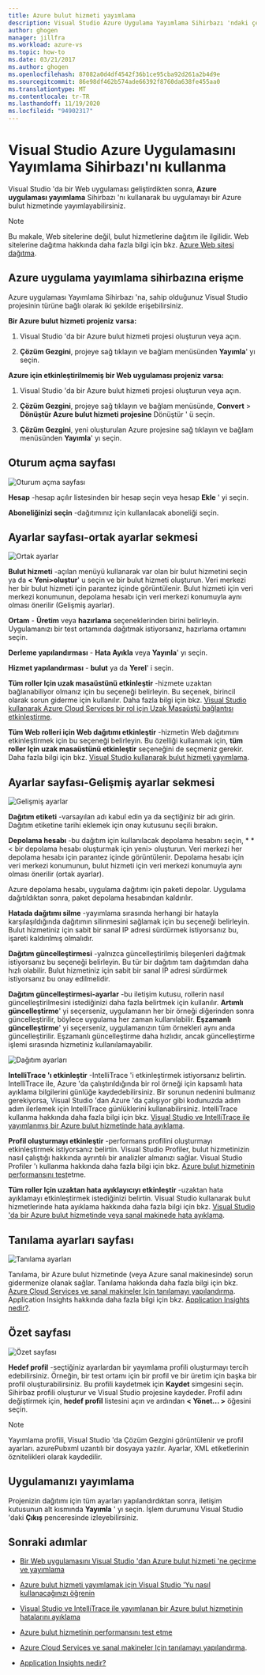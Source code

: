 ```yaml
---
title: Azure bulut hizmeti yayımlama
description: Visual Studio Azure Uygulama Yayımlama Sihirbazı 'ndaki çeşitli ayarları nasıl yapılandıracağınızı öğrenin
author: ghogen
manager: jillfra
ms.workload: azure-vs
ms.topic: how-to
ms.date: 03/21/2017
ms.author: ghogen
ms.openlocfilehash: 87082a0d4df4542f36b1ce95cba92d261a2b4d9e
ms.sourcegitcommit: 86e98df462b574ade66392f8760da638fe455aa0
ms.translationtype: MT
ms.contentlocale: tr-TR
ms.lasthandoff: 11/19/2020
ms.locfileid: "94902317"
---
```

# <a name="using-the-visual-studio-publish-azure-application-wizard"></a>Visual Studio Azure Uygulamasını Yayımlama Sihirbazı'nı kullanma

Visual Studio 'da bir Web uygulaması geliştirdikten sonra, **Azure uygulaması yayımlama** Sihirbazı 'nı kullanarak bu uygulamayı bir Azure bulut hizmetinde yayımlayabilirsiniz.

> [!Note]
> Bu makale, Web sitelerine değil, bulut hizmetlerine dağıtım ile ilgilidir. Web sitelerine dağıtma hakkında daha fazla bilgi için bkz. [Azure Web sitesi dağıtma](https://social.msdn.microsoft.com/Search/windowsazure?query=How%20to%20Deploy%20an%20Azure%20Web%20Site&Refinement=138&ac=4#refinementChanges=117&pageNumber=1&showMore=false).

## <a name="accessing-the-publish-azure-application-wizard"></a>Azure uygulama yayımlama sihirbazına erişme

Azure uygulaması Yayımlama Sihirbazı 'na, sahip olduğunuz Visual Studio projesinin türüne bağlı olarak iki şekilde erişebilirsiniz.

**Bir Azure bulut hizmeti projeniz varsa:**

1. Visual Studio 'da bir Azure bulut hizmeti projesi oluşturun veya açın.

1. **Çözüm Gezgini**, projeye sağ tıklayın ve bağlam menüsünden **Yayımla**' yı seçin.

**Azure için etkinleştirilmemiş bir Web uygulaması projeniz varsa:**

1. Visual Studio 'da bir Azure bulut hizmeti projesi oluşturun veya açın.

1. **Çözüm Gezgini**, projeye sağ tıklayın ve bağlam menüsünde, **Convert**  >  **Dönüştür Azure bulut hizmeti projesine** Dönüştür ' ü seçin.

1. **Çözüm Gezgini**, yeni oluşturulan Azure projesine sağ tıklayın ve bağlam menüsünden **Yayımla**' yı seçin.

## <a name="sign-in-page"></a>Oturum açma sayfası

![Oturum açma sayfası](./media/vs-azure-tools-publish-azure-application-wizard/sign-in.png)

**Hesap** -hesap açılır listesinden bir hesap seçin veya hesap **Ekle** ' yi seçin.

**Aboneliğinizi seçin** -dağıtımınız için kullanılacak aboneliği seçin.

## <a name="settings-page---common-settings-tab"></a>Ayarlar sayfası-ortak ayarlar sekmesi

![Ortak ayarlar](./media/vs-azure-tools-publish-azure-application-wizard/settings-common-settings.png)

**Bulut hizmeti** -açılan menüyü kullanarak var olan bir bulut hizmetini seçin ya da **&lt; Yeni>oluştur**' u seçin ve bir bulut hizmeti oluşturun. Veri merkezi her bir bulut hizmeti için parantez içinde görüntülenir. Bulut hizmeti için veri merkezi konumunun, depolama hesabı için veri merkezi konumuyla aynı olması önerilir (Gelişmiş ayarlar).

**Ortam** - **Üretim** veya **hazırlama** seçeneklerinden birini belirleyin. Uygulamanızı bir test ortamında dağıtmak istiyorsanız, hazırlama ortamını seçin.

**Derleme yapılandırması** - **Hata Ayıkla** veya **Yayınla**' yı seçin.

**Hizmet yapılandırması** - **bulut** ya da **Yerel**' i seçin.

**Tüm roller Için uzak masaüstünü etkinleştir** -hizmete uzaktan bağlanabiliyor olmanız için bu seçeneği belirleyin. Bu seçenek, birincil olarak sorun giderme için kullanılır. Daha fazla bilgi için bkz. [Visual Studio kullanarak Azure Cloud Services bir rol için Uzak Masaüstü bağlantısı etkinleştirme](/azure/cloud-services/cloud-services-role-enable-remote-desktop-visual-studio).

**Tüm Web rolleri için Web dağıtımı etkinleştir** -hizmetin Web dağıtımını etkinleştirmek için bu seçeneği belirleyin. Bu özelliği kullanmak için, **tüm roller Için uzak masaüstünü etkinleştir** seçeneğini de seçmeniz gerekir. Daha fazla bilgi için bkz. [Visual Studio kullanarak bulut hizmeti yayımlama](vs-azure-tools-publishing-a-cloud-service.md).

## <a name="settings-page---advanced-settings-tab"></a>Ayarlar sayfası-Gelişmiş ayarlar sekmesi

![Gelişmiş ayarlar](./media/vs-azure-tools-publish-azure-application-wizard/settings-advanced-settings.png)

**Dağıtım etiketi** -varsayılan adı kabul edin ya da seçtiğiniz bir adı girin. Dağıtım etiketine tarihi eklemek için onay kutusunu seçili bırakın.

**Depolama hesabı** -bu dağıtım için kullanılacak depolama hesabını seçin, * * &lt; bir depolama hesabı oluşturmak için yeni> oluşturun. Veri merkezi her depolama hesabı için parantez içinde görüntülenir. Depolama hesabı için veri merkezi konumunun, bulut hizmeti için veri merkezi konumuyla aynı olması önerilir (ortak ayarlar).

Azure depolama hesabı, uygulama dağıtımı için paketi depolar. Uygulama dağıtıldıktan sonra, paket depolama hesabından kaldırılır.

**Hatada dağıtımı silme** -yayımlama sırasında herhangi bir hatayla karşılaşıldığında dağıtımın silinmesini sağlamak için bu seçeneği belirleyin. Bulut hizmetiniz için sabit bir sanal IP adresi sürdürmek istiyorsanız bu, işareti kaldırılmış olmalıdır.

**Dağıtım güncelleştirmesi** -yalnızca güncelleştirilmiş bileşenleri dağıtmak istiyorsanız bu seçeneği belirleyin. Bu tür bir dağıtım tam dağıtımdan daha hızlı olabilir. Bulut hizmetiniz için sabit bir sanal IP adresi sürdürmek istiyorsanız bu onay edilmelidir.

**Dağıtım güncelleştirmesi-ayarlar** -bu iletişim kutusu, rollerin nasıl güncelleştirilmesini istediğinizi daha fazla belirtmek için kullanılır. **Artımlı güncelleştirme**' yi seçerseniz, uygulamanın her bir örneği diğerinden sonra güncelleştirilir, böylece uygulama her zaman kullanılabilir. **Eşzamanlı güncelleştirme**' yi seçerseniz, uygulamanızın tüm örnekleri aynı anda güncelleştirilir. Eşzamanlı güncelleştirme daha hızlıdır, ancak güncelleştirme işlemi sırasında hizmetiniz kullanılamayabilir.

![Dağıtım ayarları](./media/vs-azure-tools-publish-azure-application-wizard/deployment-settings.png)

**IntelliTrace 'ı etkinleştir** -IntelliTrace 'i etkinleştirmek istiyorsanız belirtin. IntelliTrace ile, Azure 'da çalıştırıldığında bir rol örneği için kapsamlı hata ayıklama bilgilerini günlüğe kaydedebilirsiniz. Bir sorunun nedenini bulmanız gerekiyorsa, Visual Studio 'dan Azure 'da çalışıyor gibi kodunuzda adım adım ilerlemek için IntelliTrace günlüklerini kullanabilirsiniz. IntelliTrace kullanma hakkında daha fazla bilgi için bkz. [Visual Studio ve IntelliTrace ile yayımlanmış bir Azure bulut hizmetinde hata ayıklama](./vs-azure-tools-intellitrace-debug-published-cloud-services.md).

**Profil oluşturmayı etkinleştir** -performans profilini oluşturmayı etkinleştirmek istiyorsanız belirtin. Visual Studio Profiler, bulut hizmetinizin nasıl çalıştığı hakkında ayrıntılı bir analizler almanızı sağlar. Visual Studio Profiler 'ı kullanma hakkında daha fazla bilgi için bkz. [Azure bulut hizmetinin performansını test](./vs-azure-tools-performance-profiling-cloud-services.md)etme.

**Tüm roller Için uzaktan hata ayıklayıcıyı etkinleştir** -uzaktan hata ayıklamayı etkinleştirmek istediğinizi belirtin. Visual Studio kullanarak bulut hizmetlerinde hata ayıklama hakkında daha fazla bilgi için bkz. [Visual Studio 'da bir Azure bulut hizmetinde veya sanal makinede hata ayıklama](./vs-azure-tools-debug-cloud-services-virtual-machines.md).

## <a name="diagnostics-settings-page"></a>Tanılama ayarları sayfası

![Tanılama ayarları](./media/vs-azure-tools-publish-azure-application-wizard/diagnostic-settings.png)

Tanılama, bir Azure bulut hizmetinde (veya Azure sanal makinesinde) sorun gidermenize olanak sağlar. Tanılama hakkında daha fazla bilgi için bkz. [Azure Cloud Services ve sanal makineler Için tanılamayı yapılandırma](./vs-azure-tools-diagnostics-for-cloud-services-and-virtual-machines.md). Application Insights hakkında daha fazla bilgi için bkz. [Application Insights nedir?](/azure/application-insights/app-insights-overview).

## <a name="summary-page"></a>Özet sayfası

![Özet sayfası](./media/vs-azure-tools-publish-azure-application-wizard/summary.png)

**Hedef profil** -seçtiğiniz ayarlardan bir yayımlama profili oluşturmayı tercih edebilirsiniz. Örneğin, bir test ortamı için bir profil ve bir üretim için başka bir profil oluşturabilirsiniz. Bu profili kaydetmek için **Kaydet** simgesini seçin. Sihirbaz profili oluşturur ve Visual Studio projesine kaydeder. Profil adını değiştirmek için, **hedef profil** listesini açın ve ardından **&lt; Yönet... &gt;** öğesini seçin.

   > [!Note]
   > Yayımlama profili, Visual Studio 'da Çözüm Gezgini görüntülenir ve profil ayarları. azurePubxml uzantılı bir dosyaya yazılır. Ayarlar, XML etiketlerinin öznitelikleri olarak kaydedilir.

## <a name="publishing-your-application"></a>Uygulamanızı yayımlama

Projenizin dağıtımı için tüm ayarları yapılandırdıktan sonra, iletişim kutusunun alt kısmında **Yayımla** ' yı seçin. İşlem durumunu Visual Studio 'daki **Çıkış** penceresinde izleyebilirsiniz.

## <a name="next-steps"></a>Sonraki adımlar

- [Bir Web uygulamasını Visual Studio 'dan Azure bulut hizmeti 'ne geçirme ve yayımlama](./vs-azure-tools-migrate-publish-web-app-to-cloud-service.md)

- [Azure bulut hizmeti yayımlamak için Visual Studio 'Yu nasıl kullanacağınızı öğrenin](./vs-azure-tools-publishing-a-cloud-service.md)

- [Visual Studio ve IntelliTrace ile yayımlanan bir Azure bulut hizmetinin hatalarını ayıklama](./vs-azure-tools-intellitrace-debug-published-cloud-services.md)

- [Azure bulut hizmetinin performansını test etme](./vs-azure-tools-performance-profiling-cloud-services.md)

- [Azure Cloud Services ve sanal makineler Için tanılamayı yapılandırma](./vs-azure-tools-diagnostics-for-cloud-services-and-virtual-machines.md).

- [Application Insights nedir?](/azure/application-insights/app-insights-overview)